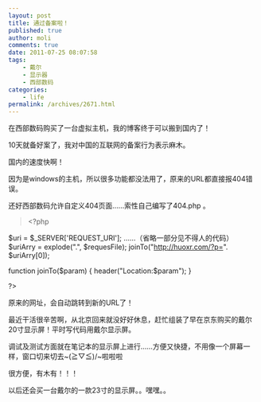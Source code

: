 ```yaml
---
layout: post
title: 通过备案啦！
published: true
author: moli
comments: true
date: 2011-07-25 08:07:58
tags:
    - 戴尔
    - 显示器
    - 西部数码
categories:
    - life
permalink: /archives/2671.html
---
```

在西部数码购买了一台虚拟主机，我的博客终于可以搬到国内了！

10天就备好案了，我对中国的互联网的备案行为表示麻木。

国内的速度快啊！

因为是windows的主机，所以很多功能都没法用了，原来的URL都直接报404错误。

还好西部数码允许自定义404页面……索性自己编写了404.php 。

> &lt;?php

$uri = $_SERVER['REQUEST_URI'];
……（省略一部分见不得人的代码）
    $uriArry = explode(".", $requesFile);
    joinTo("http://huoxr.com/?p=". $uriArry[0]);

function joinTo($param) {
    header("Location:$param");
}

?&gt;

原来的网址，会自动跳转到新的URL了！

最近干活很辛苦啊，从北京回来就没好好休息，赶忙组装了早在京东购买的戴尔20寸显示屏！平时写代码用戴尔显示屏。

调试及测试方面就在笔记本的显示屏上进行……方便又快捷，不用像一个屏幕一样，窗口切来切去~\(≧▽≦)/~啦啦啦



很方便，有木有！！！

以后还会买一台戴尔的一款23寸的显示屏。。嘿嘿。。